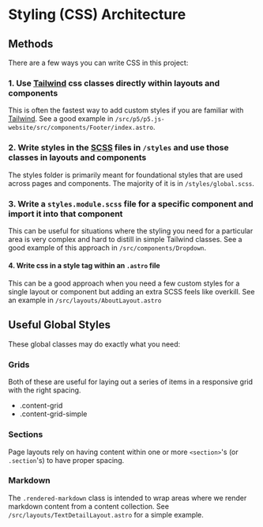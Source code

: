 # Styling (CSS) Architecture

## Methods

There are a few ways you can write CSS in this project:

### 1. Use [Tailwind](https://tailwindcss.com/) css classes directly within layouts and components

This is often the fastest way to add custom styles if you are familiar with [Tailwind](https://tailwindcss.com/). See a good example in `/src/p5/p5.js-website/src/components/Footer/index.astro`.

### 2. Write styles in the [SCSS](https://sass-lang.com/) files in `/styles` and use those classes in layouts and components

The styles folder is primarily meant for foundational styles that are used across pages and components. The majority of it is in `/styles/global.scss`.

### 3. Write a `styles.module.scss` file for a specific component and import it into that component

This can be useful for situations where the styling you need for a particular area is very complex and hard to distill in simple Tailwind classes. See a good example of this approach in `/src/components/Dropdown`.

#### 4. Write css in a style tag within an `.astro` file

This can be a good approach when you need a few custom styles for a single layout or component but adding an extra SCSS feels like overkill. See an example in `/src/layouts/AboutLayout.astro`

## Useful Global Styles

These global classes may do exactly what you need:

### Grids

Both of these are useful for laying out a series of items in a responsive grid with the right spacing.

- .content-grid
- .content-grid-simple

### Sections

Page layouts rely on having content within one or more `<section>`'s (or `.section`'s) to have proper spacing.

### Markdown

The `.rendered-markdown` class is intended to wrap areas where we render markdown content from a content collection. See `/src/layouts/TextDetailLayout.astro` for a simple example.

